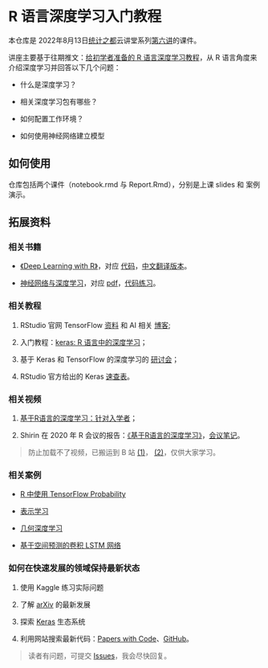 # R 语言深度学习入门教程

本仓库是 2022年8月13日[统计之都](https://github.com/cosname)云讲堂系列[第六讲](https://mp.weixin.qq.com/s/C3wBiofESC5P-ATupG73xA)的课件。

讲座主要基于往期推文：[给初学者准备的 R 语言深度学习教程](https://mp.weixin.qq.com/s/Ms89sMFB1LEkks-Pc2y8ug)，从 R 语言角度来介绍深度学习并回答以下几个问题：

- 什么是深度学习？

- 相关深度学习包有哪些？

- 如何配置工作环境？

- 如何使用神经网络建立模型

## 如何使用

仓库包括两个课件（notebook.rmd 与 Report.Rmd），分别是上课 slides 和 案例演示。

## 拓展资料

### 相关书籍

- [《Deep Learning with R》](https://www.manning.com/books/deep-learning-with-r-second-edition?utm_source=kalinowski&utm_medium=affiliate&utm_campaign=book_allaire2_deep_5_24_22&a_aid=kalinowski&a_bid=c7cc060f)，对应 [代码](https://github.com/fmmattioni/deep-learning-with-r-notebooks)，[中文翻译版本](https://item.jd.com/13183476.html)。

- [神经网络与深度学习](https://nndl.github.io/)，对应 [pdf](https://nndl.github.io/nndl-book.pdf)，[代码练习](https://github.com/nndl/exercise)。

### 相关教程

1.  RStudio 官网 TensorFlow [资料](https://tensorflow.rstudio.com/) 和 AI 相关 [博客](https://blogs.rstudio.com/ai/);

2.  入门教程：[keras: R 语言中的深度学习](https://www.datacamp.com/community/tutorials/keras-r-deep-learning)；

3.  基于 Keras 和 TensorFlow 的深度学习的 [研讨会](https://github.com/rstudio-conf-2020/dl-keras-tf)；

4.  RStudio 官方给出的 Keras [速查表](https://raw.githubusercontent.com/rstudio/cheatsheets/main/keras.pdf)。

### 相关视频

1.  [基于R语言的深度学习：针对入学者](https://www.youtube.com/watch?v=xzbVK2tqTfM&t=11978s)；
  
2.  Shirin 在 2020 年 R 会议的报告：[《基于R语言的深度学习》](https://www.youtube.com/watch?v=uBISMeExoqk)，[会议笔记](https://gitlab.com/ShirinG/keras_tutorial_user2020)。

> 防止加载不了视频，已搬运到 B 站 [(1)](https://www.bilibili.com/video/BV1E3411n7Ry/)， [(2)](https://www.bilibili.com/video/BV1W34y1v795/?spm_id_from=333.788)，仅供大家学习。

### 相关案例

-   [R 中使用 TensorFlow Probability](https://blogs.rstudio.com/ai/posts/2019-01-08-getting-started-with-tf-probability/)

-   [表示学习](https://blogs.rstudio.com/ai/posts/2018-10-22-mmd-vae/#our-objective-today)

-   [几何深度学习](https://blogs.rstudio.com/ai/posts/2021-08-26-geometric-deep-learning/)

-   [基于空间预测的卷积 LSTM 网络](https://blogs.rstudio.com/ai/posts/2020-12-17-torch-convlstm/)

### 如何在快速发展的领域保持最新状态

1. 使用 Kaggle 练习实际问题

2. 了解 [arXiv](https://arxiv.org/) 的最新发展

3. 探索 [Keras](https://keras.io/) 生态系统

4. 利用网站搜索最新代码：[Papers with Code](https://paperswithcode.com/)、[GitHub](https://github.com/)。




> 读者有问题，可提交 [Issues](https://github.com/liangliangzhuang/R_for_deep_learning_seminar/issues)，我会尽快回复。
